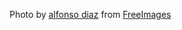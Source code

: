 Photo by <a href="https://freeimages.com/photographer/verzerk-31774">alfonso diaz</a> from <a href="https://freeimages.com">FreeImages</a>
